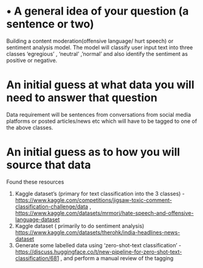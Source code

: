# •	A general idea of your question (a sentence or two)
Building  a content moderation(offensive language/ hurt speech) or sentiment analysis model.  The model will classify user input text into three classes ‘egregious’ , ‘neutral’ ,’normal’ and also identify the sentiment as positive or negative.


# An initial guess at what data you will need to answer that question
Data requirement will be sentences from  conversations from social media platforms or posted articles/news etc which will have to be tagged to one of the above classes.


# An initial guess as to how you will source that data
Found these resources
1)	Kaggle dataset’s (primary for text classification into the 3 classes) -  https://www.kaggle.com/competitions/jigsaw-toxic-comment-classification-challenge/data  , https://www.kaggle.com/datasets/mrmorj/hate-speech-and-offensive-language-dataset
2)	Kaggle dataset ( primarily to do sentiment analysis)  https://www.kaggle.com/datasets/therohk/india-headlines-news-dataset
3)	Generate some labelled data using ‘zero-shot-text classification’ - https://discuss.huggingface.co/t/new-pipeline-for-zero-shot-text-classification/681 , and perform a manual review of the tagging

